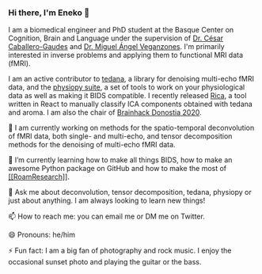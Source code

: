 ### Hi there, I'm Eneko 👋

<!--
**eurunuela/eurunuela** is a ✨ _special_ ✨ repository because its `README.md` (this file) appears on your GitHub profile.

Here are some ideas to get you started:

- 🔭 I’m currently working on ...
- 🌱 I’m currently learning ...
- 👯 I’m looking to collaborate on ...
- 🤔 I’m looking for help with ...
- 💬 Ask me about ...
- 📫 How to reach me: ...
- 😄 Pronouns: ...
- ⚡ Fun fact: ...
-->

I am a biomedical engineer and PhD student at the Basque Center on Cognition, Brain and Language under the supervision of [Dr. César Caballero-Gaudes](https://scholar.google.com/citations?user=EGyN5_YAAAAJ&hl=en&oi=ao) and [Dr. Miguel Ángel Veganzones](https://scholar.google.es/citations?user=8o-d6B4AAAAJ&hl=en). I'm primarily interested in inverse problems and applying them to functional MRI data (fMRI).

I am an active contributor to [tedana](https://github.com/ME-ICA/tedana), a library for denoising multi-echo fMRI data, and the [physiopy suite](https://github.com/physiopy), a set of tools to work on your physiological data as well as making it BIDS compatible. I recently released [Rica](https://github.com/ME-ICA/rica), a tool written in React to manually classify ICA components obtained with tedana and aroma. I am also the chair of [Brainhack Donostia 2020](https://brainhack-donostia.github.io).

🔭 I am currently working on methods for the spatio-temporal deconvolution of fMRI data, both single- and multi-echo, and tensor decomposition methods for the denoising of multi-echo fMRI data.

🌱 I’m currently learning how to make all things BIDS, how to make an awesome Python package on GitHub and how to make the most of [[[RoamResearch]]](https://roamresearch.com).

💬 Ask me about deconvolution, tensor decomposition, tedana, physiopy or just about anything. I am always looking to learn new things!

📫 How to reach me: you can email me or DM me on Twitter.

😄 Pronouns: he/him

⚡ Fun fact: I am a big fan of photography and rock music. I enjoy the occasional sunset photo and playing the guitar or the bass.
